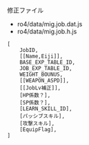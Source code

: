 
修正ファイル
* ro4/data/mig.job.dat.js
* ro4/data/mig.job.h.js

```
[
    JobID,
    [[Name,Eiji]],
    BASE_EXP_TABLE_ID,
    JOB_EXP_TABLE_ID,
    WEIGHT_BOUNUS,
    [[WEAPON_ASPD]],
    [[JobLv補正]],
    [HP係数？],
    [SP係数？],
    [LEARN_SKILL_ID],
    [パッシブスキル],
    [攻撃スキル],
    [EquipFlag],
]
```
